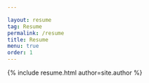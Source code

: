 ```yaml
---

layout: resume
tag: Resume
permalink: /resume
title: Resume
menu: true
order: 1
---
```


{% include resume.html author=site.author %}

